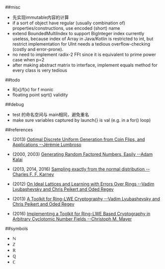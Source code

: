 ##misc
- 先实现immutable内容的计算  
- if a sort of object have regular (usually combination of) properties/constructions, use encoded (short) name  
- extend BoundedMultiIndex to support BigInteger index currently useless, because index of Array in Java/Kotlin is restricted to int, but restrict implementation for UInt needs a tedious overflow-checking (costly and error-prone).
- no need to implement radix-2 FFt since it is equivalent to prime power case when p=2
- after making abstract matrix to interface, implement equals method for every class is very tedious

##todo
- R[x]/f(x) for f monic
- floating point sqrt() validity
    

##debug  
- test 的命名空间与 main相同，避免重名
- make sure variables captured by launch{} is val (e.g. in a for() loop)

##references
- (2013) [Optimal Discrete Uniform Generation from Coin Flips, and Applications --Jérémie Lumbroso](https://arxiv.org/abs/1304.1916)
- (2000, 2003) [Generating Random Factored Numbers, Easily --Adam Kalai](http://citeseerx.ist.psu.edu/viewdoc/download?doi=10.1.1.135.8031&rep=rep1&type=pdf)
- (2013, 2014, 2016) [Sampling exactly from the normal distribution --Charles F. F. Karney](https://arxiv.org/abs/1303.6257)

- (2012) [On Ideal Lattices and Learning with Errors Over Rings --Vadim Lyubashevsky and Chris Peikert and Oded Regev](https://eprint.iacr.org/2012/230)
- (2013) [A Toolkit for Ring-LWE Cryptography --Vadim Lyubashevsky and Chris Peikert and Oded Regev](https://eprint.iacr.org/2013/293)
- (2016) [Implementing a Toolkit for Ring-LWE Based Cryptography in Arbitrary Cyclotomic Number Fields --Christoph M. Mayer](https://eprint.iacr.org/2016/049)

##symbols
- ℕ
- ℤ
- ℝ
- ℚ
- ℂ